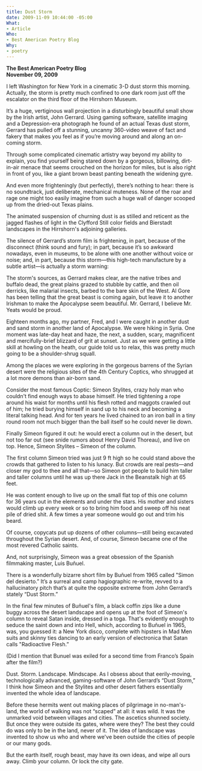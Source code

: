 ```yaml
---
title: Dust Storm
date: 2009-11-09 10:44:00 -05:00
What:
- Article
Who:
- Best American Poetry Blog
Why:
- poetry
---
```


**The Best American Poetry Blog**  
**November 09, 2009**

I left Washington for New York in a cinematic 3-D dust storm this morning. Actually, the storm is pretty much confined to one dark room just off the escalator on the third floor of the Hirrshorn Museum.
 
It’s a huge, vertiginous wall projection in a disturbingly beautiful small show by the Irish artist, John Gerrard.  Using gaming software, satellite imaging and a Depression-era photograph he found of an actual Texas dust storm, Gerrard has pulled off a stunning, uncanny 360-video weave of fact and fakery that makes you feel as if you’re moving around and along an on-coming storm.  

Through some complicated cinematic artistry way beyond my ability to explain, you find yourself being stared down by a gorgeous, billowing, dirt-in-air menace that seems crouched on the horizon for miles, but is also right in front of you, like a giant brown beast panting beneath the widening gyre. 

And even more frighteningly (but perfectly), there’s nothing to hear:  there is no soundtrack, just deliberate, mechanical muteness.  None of the roar and rage one might too easily imagine from such a huge wall of danger scooped up from the dried-out Texas plains. 

The animated suspension of churning dust is as stilled and reticent as the jagged flashes of light in the Clyfford Still color fields and Bierstadt landscapes in the Hirrshorn's adjoining galleries.

The silence of Gerrard’s storm film is frightening, in part, because of the disconnect (think sound and fury); in part, because it’s so awkward nowadays, even in museums, to be alone with one another without voice or noise; and, in part, because this storm—this high-tech manufacture by a subtle artist—is actually a storm warning:

The storm's sources, as Gerrard makes clear, are the native tribes and buffalo dead, the great plains grazed to stubble by cattle, and then oil derricks, like malarial insects, barbed to the bare skin of the West. 
Al Gore has been telling that the great beast is coming again, but leave it to another Irishman to make the Apocalypse seem beautiful.  Mr. Gerrard, I believe Mr. Yeats would be proud.

Eighteen months ago, my partner, Fred, and I were caught in another dust and sand storm in another land of Apocalypse.  We were hiking in Syria.  One moment was late-day heat and haze, the next, a sudden, scary, magnificent and mercifully-brief blizzard of grit at sunset.  Just as we were getting a little skill at howling on the heath, our guide told us to relax, this was pretty much going to be a shoulder-shrug squall. 

Among the places we were exploring in the gorgeous barrens of the Syrian desert were the religious sites of the 4th Century Coptics, who shrugged at a lot more demons than air-born sand.  

Consider the most famous Coptic: Simeon Stylites, crazy holy man who couldn't find enough ways to abase himself. He tried tightening a rope around his waist for months until his flesh rotted and maggots crawled out of him; he tried burying himself in sand up to his neck and becoming a literal talking head. And for ten years he lived chained to an iron ball in a tiny round room not much bigger than the ball itself so he could never lie down.

Finally Simeon figured it out: he would erect a column out in the desert, but not too far out (see snide rumors about Henry David Thoreau), and live on top. Hence, Simeon Stylites – Simeon of the column. 

The first column Simeon tried was just 9 ft high so he could stand above the crowds that gathered to listen to his lunacy. But crowds are real pests—and closer my god to thee and all that—so Simeon got people to build him taller and taller columns until he was up there Jack in the Beanstalk high at 65 feet.

He was content enough to live up on the small flat top of this one column for 36 years out in the elements and under the stars. His mother and sisters would climb up every week or so to bring him food and sweep off his neat pile of dried shit. A few times a year someone would go out and trim his beard.

Of course, copycats put up dozens of other columns—still being excavated throughout the Syrian desert. And, of course, Simeon became one of the most revered Catholic saints. 

And, not surprisingly, Simeon was a great obsession of the Spanish filmmaking master, Luis Buñuel.

There is a wonderfully bizarre short film by Buñuel from 1965 called "Simon del desierto.”  It’s a surreal and camp hagiographic re-write, revved to a hallucinatory pitch that’s at quite the opposite extreme from John Gerrard’s stately “Dust Storm.” 

In the final few minutes of Buñuel's film, a black coffin zips like a dune buggy across the desert landscape and opens up at the foot of Simeon's column to reveal Satan inside, dressed in a toga.  That's evidently enough to seduce the saint down and into Hell, which, according to Buñuel in 1965, was, you guessed it:  a New York disco, complete with hipsters in Mad Men suits and skinny ties dancing to an early version of electronica that Satan calls "Radioactive Flesh.”

(Did I mention that Bunuel was exiled for a second time from Franco’s Spain after the film?)

Dust.  Storm.  Landscape. Mindscape.  As I obsess about that eerily-moving, technologically advanced, gaming-software of John Gerrard’s “Dust Storm,” I think how Simeon and the Stylites and other desert fathers essentially invented the whole idea of landscape.

Before these hermits went out making places of pilgrimage in no-man's-land, the world of walking was not “scaped” at all: it was wild. It was the unmarked void between villages and cities. The ascetics shunned society.  But once they were outside its gates, where were they?  The best they could do was only to be in the land, never of it.   The idea of landscape was invented to show us who and where we've been outside the cities of people or our many gods. 

But the earth itself, rough beast, may have its own ideas, and wipe all ours away. Climb your column.  Or lock the city gate.
